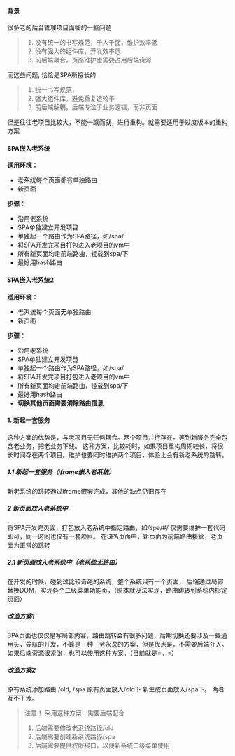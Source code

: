 #### 背景
很多老的后台管理项目面临的一些问题
> 1. 没有统一的书写规范，千人千面，维护效率低
> 2. 没有强大的组件库，开发效率低
> 3. 前后端耦合，页面维护也需要占用后端资源

而这些问题, 恰恰是SPA所擅长的
> 1. 统一书写规范，
> 2. 强大组件库，避免重复造轮子
> 3. 前后端解耦，后端专注于业务逻辑，而非页面

但是往往老项目比较大，不能一蹴而就，进行重构。就需要适用于过度版本的重构方案

#### SPA嵌入老系统
**适用环境：**
* 老系统每个页面都有单独路由
* 新页面

**步骤：**
* 沿用老系统
* SPA单独建立开发项目
* 单独起一个路由作为SPA路径，如/spa/
* 将SPA开发完项目打包进入老项目的vm中
* 所有新页面均走前端路由，挂载到spa/下
* 最好用hash路由

#### SPA嵌入老系统2
**适用环境：**
* 老系统每个页面**无**单独路由
* 新页面

**步骤：**
* 沿用老系统
* SPA单独建立开发项目
* 单独起一个路由作为SPA路径，如/spa/
* 将SPA开发完项目打包进入老项目的vm中
* 所有新页面均走前端路由，挂载到spa/下
* 最好用hash路由
* **切换其他页面需要清除路由信息**

#### 1. 新起一套服务
这种方案的优势是，与老项目无任何耦合。两个项目并行存在，等到新服务完全包含老业务，把老业务下线。
这种方案，比较耗时，如果项目重构周期较长，将很长时间存在两个项目。维护也要同时维护两个项目，体验上会有新老系统的跳转。

##### 1.1 新起一套服务（iframe嵌入老系统）
新老系统的跳转通过iframe嵌套完成，其他的缺点仍旧存在

##### 2 新页面放入老系统中
将SPA开发完页面，打包放入老系统中指定路由，如/spa/#/
仅需要维护一套代码即可，同一时间也仅有一套项目。
在SPA页面中，新页面为前端路由接管，老页面为正常的跳转

##### 2.1 新页面放入老系统中（老系统无路由）
在开发的时候，碰到过比较奇葩的系统，整个系统只有一个页面，
后端通过局部替换DOM，实现各个二级菜单功能页，（原本就没法实现，路由跳转到系统内指定页面）

##### 改造方案1
SPA页面也仅仅是写局部内容，路由跳转会有很多问题，后期切换还要涉及一些通用头，导航的开发，不算是一种一劳永逸的方案，但是优点是，不需要后端介入。如果后端资源很紧张，也可以使用这种方案。（目前就是=。=）
##### 改造方案2
原有系统添加路由 /old, /spa 原有页面放入/old下
新生成页面放入/spa下。 两者互不干涉。
> 注意！ 采用这种方案，需要后端配合
> 1. 后端需要修改老系统路径/old
> 2. 后端需要创建新系统路径/spa
> 3. 后端需要提供权限接口，以便新系统二级菜单使用





